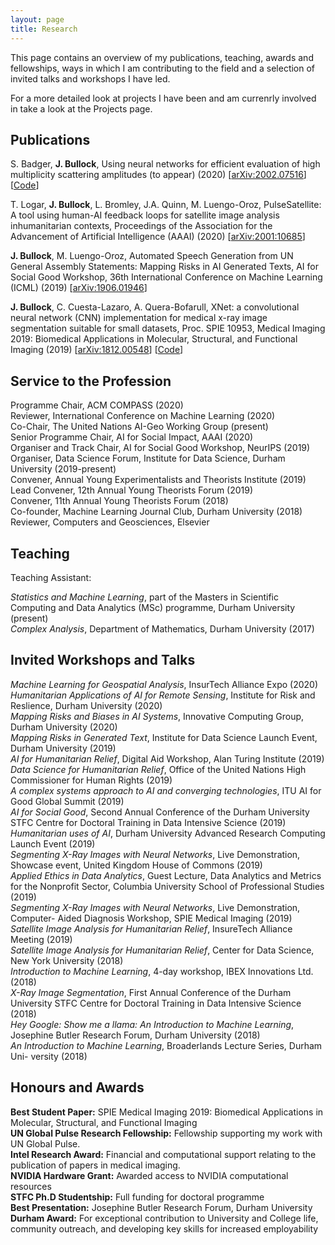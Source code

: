 ```yaml
---
layout: page
title: Research
---
```


This page contains an overview of my publications, teaching, awards and fellowships, ways in which I am contributing to the field and a selection of invited talks and workshops I have led.

For a more detailed look at projects I have been and am currenrly involved in take a look at the Projects page.

## Publications

S. Badger, **J. Bullock**, Using neural networks for efficient evaluation of high multiplicity scattering amplitudes (to appear) (2020) [[arXiv:2002.07516](https://arxiv.org/abs/2002.07516)] [[Code](https://github.com/JosephPB/n3jet)]

T. Logar, **J. Bullock**, L. Bromley, J.A. Quinn, M. Luengo-Oroz, PulseSatellite: A tool using human-AI feedback loops for satellite image analysis inhumanitarian contexts, Proceedings of the Association for the Advancement of Artificial Intelligence (AAAI) (2020) [[arXiv:2001:10685](https://arxiv.org/abs/2001.10685)]

**J. Bullock**, M. Luengo-Oroz, Automated Speech Generation from UN General Assembly Statements: Mapping Risks in AI Generated Texts, AI for Social Good Workshop, 36th International Conference on Machine Learning (ICML) (2019) [[arXiv:1906.01946](https://arxiv.org/abs/1906.01946)]

**J. Bullock**, C. Cuesta-Lazaro, A. Quera-Bofarull, XNet: a convolutional neural network (CNN) implementation for medical x-ray image segmentation suitable for small datasets, Proc. SPIE 10953, Medical Imaging 2019: Biomedical Applications in Molecular, Structural, and Functional Imaging (2019) [[arXiv:1812.00548](https://arxiv.org/abs/1812.00548)] [[Code](https://github.com/JosephPB/XNet)]

## Service to the Profession

Programme Chair, ACM COMPASS (2020)<br/>
Reviewer, International Conference on Machine Learning (2020)<br/>
Co-Chair, The United Nations AI-Geo Working Group (present)<br/>
Senior Programme Chair, AI for Social Impact, AAAI (2020)<br/>
Organiser and Track Chair, AI for Social Good Workshop, NeurIPS (2019)<br/>
Organiser, Data Science Forum, Institute for Data Science, Durham University (2019-present)<br/>
Convener, Annual Young Experimentalists and Theorists Institute (2019)<br/>
Lead Convener, 12th Annual Young Theorists Forum (2019)<br/>
Convener, 11th Annual Young Theorists Forum (2018)<br/>
Co-founder, Machine Learning Journal Club, Durham University (2018)<br/>
Reviewer, Computers and Geosciences, Elsevier<br/>

## Teaching

Teaching Assistant:

*Statistics and Machine Learning*, part of the Masters in Scientific Computing and Data Analytics (MSc) programme, Durham University (present)<br/>
*Complex Analysis*, Department of Mathematics, Durham University (2017)

## Invited Workshops and Talks

*Machine Learning for Geospatial Analysis*, InsurTech Alliance Expo (2020)<br/>
*Humanitarian Applications of AI for Remote Sensing*, Institute for Risk and Reslience, Durham University (2020)<br/>
*Mapping Risks and Biases in AI Systems*, Innovative Computing Group, Durham University (2020)<br/> 
*Mapping Risks in Generated Text*, Institute for Data Science Launch Event, Durham University (2019)<br/>
*AI for Humanitarian Relief*, Digital Aid Workshop, Alan Turing Institute (2019)<br/>
*Data Science for Humanitarian Relief*, Office of the United Nations High Commissioner for Human Rights (2019)<br/>
*A complex systems approach to AI and converging technologies*, ITU AI for Good Global Summit (2019)<br/>
*AI for Social Good*, Second Annual Conference of the Durham University STFC Centre for Doctoral Training in Data Intensive Science (2019)<br/>
*Humanitarian uses of AI*, Durham University Advanced Research Computing Launch Event (2019)<br/>
*Segmenting X-Ray Images with Neural Networks*, Live Demonstration, Showcase event, United Kingdom House of Commons (2019)<br/>
*Applied Ethics in Data Analytics*, Guest Lecture, Data Analytics and Metrics for the Nonprofit Sector, Columbia University School of Professional Studies (2019)<br/>
*Segmenting X-Ray Images with Neural Networks*, Live Demonstration, Computer- Aided Diagnosis Workshop, SPIE Medical Imaging (2019)<br/>
*Satellite Image Analysis for Humanitarian Relief*, InsureTech Alliance Meeting (2019)<br/>
*Satellite Image Analysis for Humanitarian Relief*, Center for Data Science, New York University (2018)<br/>
*Introduction to Machine Learning*, 4-day workshop, IBEX Innovations Ltd. (2018)<br/>
*X-Ray Image Segmentation*, First Annual Conference of the Durham University STFC Centre for Doctoral Training in Data Intensive Science (2018)<br/>
*Hey Google: Show me a llama: An Introduction to Machine Learning*, Josephine Butler Research Forum, Durham University (2018)<br/>
*An Introduction to Machine Learning*, Broaderlands Lecture Series, Durham Uni- versity (2018)<br/>

## Honours and Awards

**Best Student Paper:** SPIE Medical Imaging 2019: Biomedical Applications in Molecular, Structural, and Functional Imaging<br/>
**UN Global Pulse Research Fellowship:** Fellowship supporting my work with UN Global Pulse.<br/>
**Intel Research Award:** Financial and computational support relating to the publication of papers in medical imaging.<br/>
**NVIDIA Hardware Grant:** Awarded access to NVIDIA computational resources<br/>
**STFC Ph.D Studentship:** Full funding for doctoral programme<br/>
**Best Presentation:** Josephine Butler Research Forum, Durham University<br/>
**Durham Award:** For exceptional contribution to University and College life, community outreach, and developing key skills for increased employability<br/>
